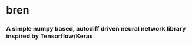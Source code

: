 # **bren**

### A simple numpy based, autodiff driven neural network library inspired by Tensorflow/Keras
